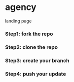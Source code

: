 # agency
landing page

### Step1: fork the repo
### Step2: clone the repo
### Step3: create your branch
### Step4: push your update
